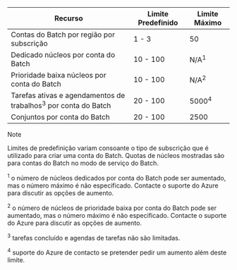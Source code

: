 | **Recurso** | **Limite Predefinido** | **Limite Máximo** |
| --- | --- | --- |
| Contas do Batch por região por subscrição | 1 - 3 |50 |
| Dedicado núcleos por conta do Batch | 10 - 100 | N/A<sup>1</sup> |
| Prioridade baixa núcleos por conta do Batch | 10 - 100 | N/A<sup>2</sup> |
| Tarefas ativas e agendamentos de trabalhos<sup>3</sup> por conta do Batch | 20 - 100 | 5000<sup>4</sup> |
| Conjuntos por conta do Batch | 20 - 100 | 2500 |

> [!NOTE]
> Limites de predefinição variam consoante o tipo de subscrição que é utilizado para criar uma conta do Batch. Quotas de núcleos mostradas são para contas do Batch no modo de serviço do Batch.

<sup>1</sup> o número de núcleos dedicados por conta do Batch pode ser aumentado, mas o número máximo é não especificado. Contacte o suporte do Azure para discutir as opções de aumento.

<sup>2</sup> o número de núcleos de prioridade baixa por conta do Batch pode ser aumentado, mas o número máximo é não especificado. Contacte o suporte do Azure para discutir as opções de aumento.

<sup>3</sup> tarefas concluído e agendas de tarefas não são limitadas.

<sup>4</sup> suporte do Azure de contacto se pretender pedir um aumento além deste limite.
